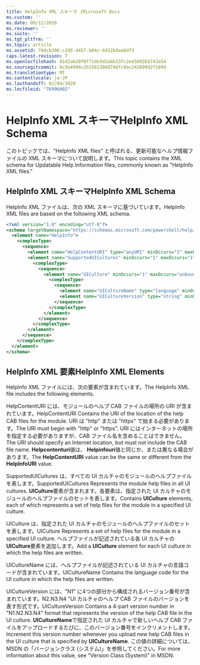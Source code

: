 ```yaml
---
title: HelpInfo XML スキーマ |Microsoft Docs
ms.custom: ''
ms.date: 09/12/2016
ms.reviewer: ''
ms.suite: ''
ms.tgt_pltfrm: ''
ms.topic: article
ms.assetid: 74dcb396-c295-4457-b84c-4432bdaa8df3
caps.latest.revision: 7
ms.openlocfilehash: 8142a620f0f71de3d2a6b33fc2e45092b5743a54
ms.sourcegitcommit: bc9a4904c2b1561386d748fc9ac242699d2f1694
ms.translationtype: MT
ms.contentlocale: ja-JP
ms.lasthandoff: 02/04/2020
ms.locfileid: "76996002"
---
```

# <a name="helpinfo-xml-schema"></a><span data-ttu-id="4d825-102">HelpInfo XML スキーマ</span><span class="sxs-lookup"><span data-stu-id="4d825-102">HelpInfo XML Schema</span></span>

<span data-ttu-id="4d825-103">このトピックでは、"HelpInfo XML files" と呼ばれる、更新可能なヘルプ情報ファイルの XML スキーマについて説明します。</span><span class="sxs-lookup"><span data-stu-id="4d825-103">This topic contains the XML schema for Updatable Help Information files, commonly known as "HelpInfo XML files."</span></span>

## <a name="helpinfo-xml-schema"></a><span data-ttu-id="4d825-104">HelpInfo XML スキーマ</span><span class="sxs-lookup"><span data-stu-id="4d825-104">HelpInfo XML Schema</span></span>

<span data-ttu-id="4d825-105">HelpInfo XML ファイルは、次の XML スキーマに基づいています。</span><span class="sxs-lookup"><span data-stu-id="4d825-105">HelpInfo XML files are based on the following XML schema.</span></span>

```xml
<?xml version="1.0" encoding="utf-8"?>
<schema targetNamespace="https://schemas.microsoft.com/powershell/help/2010/05" xmlns="http://www.w3.org/2001/XMLSchema">
  <element name="HelpInfo">
    <complexType>
      <sequence>
        <element name="HelpContentURI" type="anyURI" minOccurs="1" maxOccurs="1" />
        <element name="SupportedUICultures" minOccurs="1" maxOccurs="1">
          <complexType>
            <sequence>
              <element name="UICulture" minOccurs="1" maxOccurs="unbounded">
                <complexType>
                  <sequence>
                    <element name="UICultureName" type="language" minOccurs="1" maxOccurs="1" />
                    <element name="UICultureVersion" type="string" minOccurs="1" maxOccurs="1" />
                  </sequence>
                </complexType>
              </element>
            </sequence>
          </complexType>
        </element>
      </sequence>
    </complexType>
  </element>
</schema>
```

## <a name="helpinfo-xml-elements"></a><span data-ttu-id="4d825-106">HelpInfo XML 要素</span><span class="sxs-lookup"><span data-stu-id="4d825-106">HelpInfo XML Elements</span></span>

<span data-ttu-id="4d825-107">HelpInfo XML ファイルには、次の要素が含まれています。</span><span class="sxs-lookup"><span data-stu-id="4d825-107">The HelpInfo XML file includes the following elements.</span></span>

<span data-ttu-id="4d825-108">HelpContentURI には、モジュールのヘルプ CAB ファイルの場所の URI が含まれています。</span><span class="sxs-lookup"><span data-stu-id="4d825-108">HelpContentURI Contains the URI of the location of the help CAB files for the module.</span></span> <span data-ttu-id="4d825-109">URI は "http" または "https" で始まる必要があります。</span><span class="sxs-lookup"><span data-stu-id="4d825-109">The URI must begin with "http" or "https".</span></span> <span data-ttu-id="4d825-110">URI にはインターネットの場所を指定する必要がありますが、CAB ファイル名を含めることはできません。</span><span class="sxs-lookup"><span data-stu-id="4d825-110">The URI should specify an Internet location, but must not include the CAB file name.</span></span> <span data-ttu-id="4d825-111">**Helpcontenturi**値は、 **Helpinfouri**値と同じか、または異なる場合があります。</span><span class="sxs-lookup"><span data-stu-id="4d825-111">The **HelpContentURI** value can be the  same or different from the **HelpInfoURI** value.</span></span>

<span data-ttu-id="4d825-112">SupportedUICultures は、すべての UI カルチャのモジュールのヘルプファイルを表します。</span><span class="sxs-lookup"><span data-stu-id="4d825-112">SupportedUICultures Represents the module help files in all UI cultures.</span></span> <span data-ttu-id="4d825-113">**UICulture**要素が含まれます。各要素は、指定された UI カルチャのモジュールのヘルプファイルのセットを表します。</span><span class="sxs-lookup"><span data-stu-id="4d825-113">Contains **UICulture** elements, each of which represents a set of help files for the module in a specified UI culture.</span></span>

<span data-ttu-id="4d825-114">UICulture は、指定された UI カルチャのモジュールのヘルプファイルのセットを表します。</span><span class="sxs-lookup"><span data-stu-id="4d825-114">UICulture Represents a set of help files for the module in a specified UI culture.</span></span> <span data-ttu-id="4d825-115">ヘルプファイルが記述されている各 UI カルチャの**UICulture**要素を追加します。</span><span class="sxs-lookup"><span data-stu-id="4d825-115">Add a **UICulture** element for each UI culture in which the help files are written.</span></span>

<span data-ttu-id="4d825-116">UICultureName には、ヘルプファイルが記述されている UI カルチャの言語コードが含まれています。</span><span class="sxs-lookup"><span data-stu-id="4d825-116">UICultureName Contains the language code for the UI culture in which the help files are written.</span></span>

<span data-ttu-id="4d825-117">UICultureVersion には、"N1" に4つの部分から構成されるバージョン番号が含まれています。N2.N3.N4 "UI カルチャのヘルプ CAB ファイルのバージョンを表す形式です。</span><span class="sxs-lookup"><span data-stu-id="4d825-117">UICultureVersion Contains a 4-part version number in "N1.N2.N3.N4" format that represents the version of the help CAB file in the UI culture.</span></span> <span data-ttu-id="4d825-118">**UICultureName**で指定された UI カルチャで新しいヘルプ CAB ファイルをアップロードするたびに、このバージョン番号をインクリメントします。</span><span class="sxs-lookup"><span data-stu-id="4d825-118">Increment this version number whenever you upload new help CAB files in the UI culture that is specified by **UICultureName**.</span></span> <span data-ttu-id="4d825-119">この値の詳細については、MSDN の「バージョンクラス (システム)」を参照してください。</span><span class="sxs-lookup"><span data-stu-id="4d825-119">For more information about this value, see "Version Class (System)" in MSDN.</span></span>